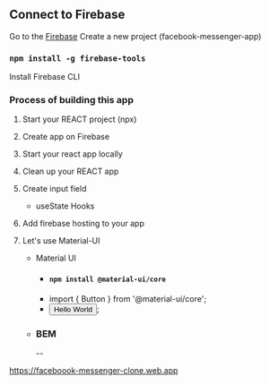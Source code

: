 ## Connect to Firebase

Go to the [Firebase](https://console.firebase.google.com/u/0/project/_/hosting)
Create a new project (facebook-messenger-app)

### `npm install -g firebase-tools`

Install Firebase CLI

### Process of building this app

1. Start your REACT project (npx)
2. Create app on Firebase
3. Start your react app locally
4. Clean up your REACT app
5. Create input field

   - useState Hooks

6. Add firebase hosting to your app

7. Let's use Material-UI

   - Material UI

     - #### `npm install @material-ui/core`
     - import { Button } from '@material-ui/core';
     - <Button color="primary">Hello World</Button>;

   - ### BEM
     --

https://faceboook-messenger-clone.web.app
